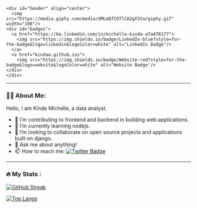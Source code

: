     <div id="header" align="center">
      <img src="https://media.giphy.com/media/dMLmQfCO7lCA2gX3tw/giphy.gif" width="100"/>
    <div id="badges">
      <a href="https://ke.linkedin.com/in/michelle-kinda-a7a476177">
        <img src="https://img.shields.io/badge/LinkedIn-blue?style=for-the-badge&logo=linkedin&logoColor=white" alt="LinkedIn Badge"/>
      </a>
      <a href="kindaa.github.ios">
        <img src="https://img.shields.io/badge/Website-red?style=for-the-badge&logo=website&logoColor=white" alt="Website Badge"/>
    </div>
    </div>

---



### :man_technologist: About Me:


Hello, I am Kinda Michelle, a data analyst.


- 🔭 I’m contributing to frontend and backend in building web applications.
- 🌱 I’m currently learning nodejs.
- 👯 I’m looking to collaborate on open source projects and applications built on django.
- 💬 Ask me about anything!
- 📫 How to reach me: [![Twitter Badge](https://img.shields.io/badge/-Kamemia-blue?style=flat&logo=Twitter&logoColor=white)](https://www.twitter.com/kamemia_)
<!-- - ⚡ Fun fact: ...-->

---

### :fire: My Stats :

[![GitHub Streak](http://github-readme-streak-stats.herokuapp.com?user=kindaa&theme=dracula&hide_border=true&date_format=M%20j%5B%2C%20Y%5D)](https://git.io/streak-stats)
  
[![Top Langs](https://github-readme-stats.vercel.app/api/top-langs/?username=kindaa&theme=vision-friendly-dark)](https://github.com/anuraghazra/github-readme-stats)
